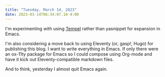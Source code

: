 ```yaml
---
title: "Tuesday, March 14, 2023"
date: 2023-03-14T06:34:07.10-4:00
---
```


I'm experimenting with using [Tempel](https://github.com/minad/tempel) rather than yasnippet for expansion in Emacs.

I'm also considering a move back to using Eleventy (or, gasp!, Hugo) for publishing this blog. I want to write everything in Emacs. If only there were an ox-11ty package for Emacs so I could compose using Org-mode and have it kick out Eleventy-compatible markdown files.

And to think, yesterday I almost quit Emacs again. 


